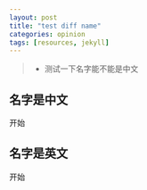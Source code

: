 ```yaml
---
layout: post
title: "test diff name"
categories: opinion
tags: [resources, jekyll]
---
```


>* 测试一下名字能不能是中文

## 名字是中文

开始

## 名字是英文

开始